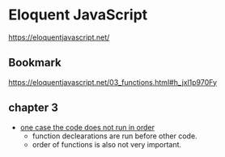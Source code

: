 # Eloquent JavaScript
https://eloquentjavascript.net/

## Bookmark
https://eloquentjavascript.net/03_functions.html#h_jxl1p970Fy

## chapter 3
- [one case the code does not run in order](https://eloquentjavascript.net/03_functions.html#p_OO22/MKYA8)
    - function declearations are run before other code.
    - order of functions is also not very important.

